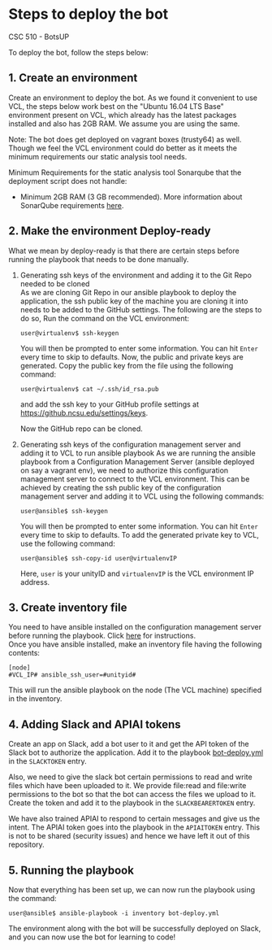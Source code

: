 # Steps to deploy the bot
CSC 510 - BotsUP

To deploy the bot, follow the steps below:

## 1. Create an environment

Create an environment to deploy the bot. As we found it convenient to use VCL, the steps below work best on the "Ubuntu 16.04 LTS Base" environment present on VCL, which already has the latest packages installed and also has 2GB RAM. We assume you are using the same. 

Note: The bot does get deployed on vagrant boxes (trusty64) as well. Though we feel the VCL environment could do better as it meets the minimum requirements our static analysis tool needs.

Minimum Requirements for the static analysis tool Sonarqube that the deployment script does not handle:
- Minimum 2GB RAM (3 GB recommended). 
More information about SonarQube requirements [here](https://docs.sonarqube.org/display/SONAR/Requirements).

## 2. Make the environment Deploy-ready

What we mean by deploy-ready is that there are certain steps before running the playbook that needs to be done manually.

1. Generating ssh keys of the environment and adding it to the Git Repo needed to be cloned  
    As we are cloning Git Repo in our ansible playbook to deploy the application, the ssh public key of the machine you are cloning it into needs to be added to the GitHub settings. The following are the steps to do so, Run the command on the VCL environment:    

	```user@virtualenv$ ssh-keygen```

	You will then be prompted to enter some information. You can hit `Enter` every time to skip to defaults. Now, the public and private keys are generated. Copy the public key from the file using the following command:

	```user@virtualenv$ cat ~/.ssh/id_rsa.pub```

	and add the ssh key to your GitHub profile settings at https://github.ncsu.edu/settings/keys.

	Now the GitHub repo can be cloned.

2. Generating ssh keys of the configuration management server and adding it to VCL to run ansible playbook
    As we are running the ansible playbook from a Configuration Management Server (ansible deployed on say a vagrant env), we need to authorize this configuration management server to connect to the VCL environment. This can be achieved by creating the ssh public key of the configuration management server and adding it to VCL using the following commands:

    ```user@ansible$ ssh-keygen```

    You will then be prompted to enter some information. You can hit `Enter` every time to skip to defaults.
    To add the generated private key to VCL, use the following command:

    ```user@ansible$ ssh-copy-id user@virtualenvIP```

    Here, `user` is your unityID and `virtualenvIP` is the VCL environment IP address.  
    

## 3. Create inventory file

You need to have ansible installed on the configuration management server before running the playbook. Click [here](https://github.com/CSC-DevOps/CM/blob/master/Ansible.md) for instructions.  
Once you have ansible installed, make an inventory file having the following contents:  

  ```
  [node]
  #VCL_IP# ansible_ssh_user=#unityid#
  ```
      
   This will run the ansible playbook on the node (The VCL machine) specified in the inventory.

## 4. Adding Slack and APIAI tokens

   Create an app on Slack, add a bot user to it and get the API token of the Slack bot to authorize the application. Add it to the playbook [bot-deploy.yml](bot-deploy.yml) in the `SLACKTOKEN` entry.

Also, we need to give the slack bot certain permissions to read and write files which have been uploaded to it. We provide file:read and file:write permissions to the bot so that the bot can access the files we upload to it. Create the token and add it to the playbook in the `SLACKBEARERTOKEN` entry.

We have also trained APIAI to respond to certain messages and give us the intent. The APIAI token goes into the playbook in the `APIAITOKEN` entry. This is not to be shared (security issues) and hence we have left it out of this repository.

## 5. Running the playbook

   Now that everything has been set up, we can now run the playbook using the command:

   ```user@ansible$ ansible-playbook -i inventory bot-deploy.yml```

   The environment along with the bot will be successfully deployed on Slack, and you can now use the bot for learning to code!
